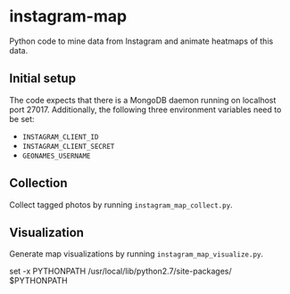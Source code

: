 # instagram-map

Python code to mine data from Instagram and animate heatmaps of this data.

## Initial setup

The code expects that there is a MongoDB daemon running on localhost port 27017.  Additionally, the following three environment variables need to be set:

   * ``INSTAGRAM_CLIENT_ID``
   * ``INSTAGRAM_CLIENT_SECRET``
   * ``GEONAMES_USERNAME``

## Collection

Collect tagged photos by running ``instagram_map_collect.py``.

## Visualization

Generate map visualizations by running ``instagram_map_visualize.py``.

set -x PYTHONPATH /usr/local/lib/python2.7/site-packages/ $PYTHONPATH

